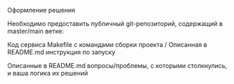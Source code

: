 Оформление решения

Необходимо предоставить публичный git-репозиторий, содержащий в master/main ветке:

Код сервиса
Makefile c командами сборки проекта / Описанная в README.md инструкция по запуску

Описанные в README.md вопросы/проблемы, с которыми столкнулись, и ваша логика их решений